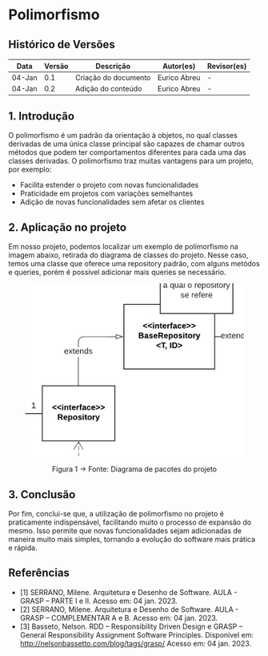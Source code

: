 # Polimorfismo

## Histórico de Versões

| Data   | Versão | Descrição            | Autor(es)    | Revisor(es) |
| ------ | ------ | -------------------- | ------------ | ----------- |
| 04-Jan | 0.1    | Criação do documento | Eurico Abreu | -           |
| 04-Jan | 0.2    | Adição do conteúdo   | Eurico Abreu | -           |

## 1. Introdução

O polimorfismo é um padrão da orientação à objetos, no qual classes derivadas de uma única classe principal são capazes de chamar outros métodos que podem ter comportamentos diferentes para cada uma das classes derivadas. O polimorfismo traz muitas vantagens para um projeto, por exemplo:

- Facilita estender o projeto com novas funcionalidades
- Praticidade em projetos com variações semelhantes
- Adição de novas funcionalidades sem afetar os clientes

## 2. Aplicação no projeto

Em nosso projeto, podemos localizar um exemplo de polimorfismo na imagem abaixo, retirada do diagrama de classes do projeto. Nesse caso, temos uma classe que oferece uma repository padrão, com alguns metódos e queries, porém é possível adicionar mais queries se necessário.

<center>

![Imagem](../../assets/graspsPolimorfismo.jpeg)

Figura 1 -> Fonte: Diagrama de pacotes do projeto

</center>

## 3. Conclusão

Por fim, conclui-se que, a utilização de polimorfismo no projeto é praticamente indispensável, facilitando muito o processo de expansão do mesmo. Isso permite que novas funcionalidades sejam adicionadas de maneira muito mais simples, tornando a evolução do software mais prática e rápida.

## Referências

- [1] SERRANO, Milene. Arquitetura e Desenho de Software. AULA - GRASP – PARTE I e II. Acesso em: 04 jan. 2023.
- [2] SERRANO, Milene. Arquitetura e Desenho de Software. AULA - GRASP – COMPLEMENTAR A e B. Acesso em: 04 jan. 2023.
- [3] Basseto, Nelson. RDD – Responsibility Driven Design e GRASP – General Responsibility Assignment Software Principles. Disponivel em: http://nelsonbassetto.com/blog/tags/grasp/ Acesso em: 04 jan. 2023.
